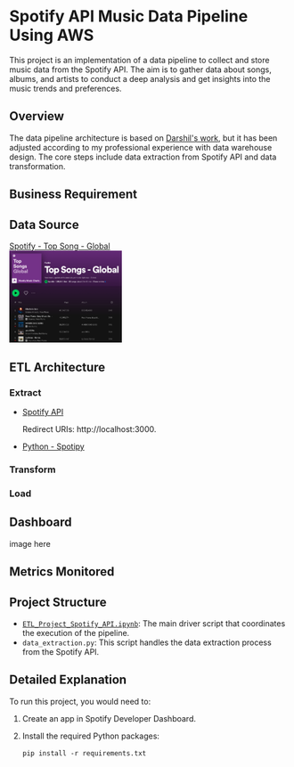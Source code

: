 # Spotify API Music Data Pipeline Using AWS

This project is an implementation of a data pipeline to collect and store music data from the Spotify API. The aim is to gather data about songs, albums, and artists to conduct a deep analysis and get insights into the music trends and preferences.

## Overview

The data pipeline architecture is based on [Darshil's work](https://github.com/darshilparmar/python-for-data-engineering/tree/main/6.%20End-To-End%20Data%20Pipeline%20Project), but it has been adjusted according to my professional experience with data warehouse design. The core steps include data extraction from Spotify API and data transformation.

## Business Requirement

## Data Source
[Spotify - Top Song - Global](https://open.spotify.com/playlist/37i9dQZEVXbNG2KDcFcKOF)
<br>
<img src="https://github.com/irenejiazhou/Data-Engineering-Projects/blob/main/Spotify_ETL_Project/Others/Spotify_Top_Songs_Global.png"  width="40%" height="40%">


## ETL Architecture
### Extract
- [Spotify API](https://developer.spotify.com/dashboard)

  Redirect URIs: http://localhost:3000.

- [Python - Spotipy](https://spotipy.readthedocs.io/en/2.22.1/)

### Transform


### Load

## Dashboard
image here 

## Metrics Monitored

## Project Structure

- [`ETL_Project_Spotify_API.ipynb`](https://github.com/irenejiazhou/Data-Engineering-Projects/blob/main/Spotify_ETL_Project/ETL_Project_Spotify_API.ipynb): The main driver script that coordinates the execution of the pipeline.
- `data_extraction.py`: This script handles the data extraction process from the Spotify API.

## Detailed Explanation

To run this project, you would need to:

1. Create an app in Spotify Developer Dashboard.

1. Install the required Python packages: 
    ```
    pip install -r requirements.txt
    ```

